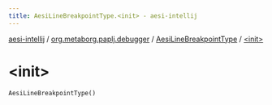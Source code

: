 ```yaml
---
title: AesiLineBreakpointType.<init> - aesi-intellij
---
```


[aesi-intellij](../../index.html) / [org.metaborg.paplj.debugger](../index.html) / [AesiLineBreakpointType](index.html) / [&lt;init&gt;](.)

# &lt;init&gt;

`AesiLineBreakpointType()`
